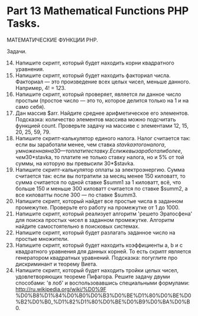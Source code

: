﻿# Part 13 Mathematical Functions PHP Tasks.

 МАТЕМАТИЧЕСКИЕ ФУНКЦИИ PHP.

Задачи.

14. Напишите скрипт, который будет находить корни квадратного уравнения.
15. Напишите скрипт, который будет находить факториал числа. Факториал — это произведение всех целых чисел, меньше данного. Например, 4! = 1*2*3.
16. Напишите скрипт, который проверяет, является ли данное число простым (простое число — это то, которое делится только на 1 и на само себя).
17. Дан массив $arr. Найдите среднее арифметическое его элементов. Подсказка: количество элементов массива можно подсчитать функцией count. Проверьте задачу на массиве с элементами 12, 15, 20, 25, 59, 79.
18. Напишите скрипт-калькулятор единого налога. Налог считается так: если вы заработали менее, чем ставка $stavka этого налога, умноженная на 30 — то платите ставку. Если же вы заработали более, чем 30*$stavka, то платите 
    не только ставку налога, но и 5% от той суммы, на которую вы превысили 30*$stavka.
19. Напишите скрипт-калькулятор оплаты за электроэнергию. Сумма считается так: если вы потратили за месяц менее 150 киловатт, то сумма считается по одной ставке $summ1 за 1 киловатт, всё, что больше 150 и меньше 300 
    киловатт считается по ставке $summ2, а все киловатты после 300 — по ставке $summ3.
20. Напишите скрипт, который найдет все простые числа в заданном промежутке. Проверьте его работу на промежутке от 1 до 1000.
21. Напишите скрипт, который реализует алгоритм 'решето Эратосфена' для поиска простых чисел в заданном промежутке. Алгоритм найдите самостоятельно в поисковых системах.
22. Напишите скрипт, который будет разлагать заданное число на простые множители.
23. Напишите скрипт, который будет находить коэффициенты a, b и c квадратного уравнения для данных корней. То есть скрипт является генератором квадратных уравнений. Подсказка: погуглите про дискриминант и теорему Виета.
24. Напишите скрипт, который будет находить тройки целых чисел, удовлетворяющих теореме Пифагора. Решите задачу двуми способами: 'в лоб' и воспользовавшись специальными формулами: http://ru.wikipedia.org/wiki/%D0%9F
    %D0%B8%D1%84%D0%B0%D0%B3%D0%BE%D1%80%D0%BE%D0%B2%D0%B0_%D1%82%D1%80%D0%BE%D0%B9%D0%BA%D0%B0.
